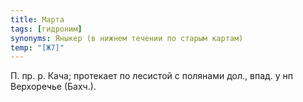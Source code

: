 ```yaml
---
title: Марта
tags: [гидроним]
synonyms: Яныкер (в нижнем течении по старым картам)
temp: "[Ж7]"
---
```


П. пр. р. Кача; протекает по лесистой с полянами дол., впад. у нп Верхоречье
(Бахч.).
